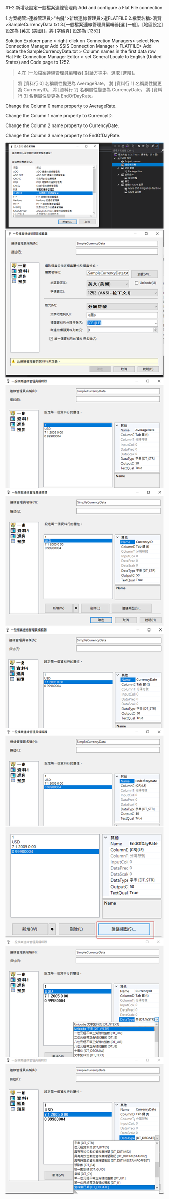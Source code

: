 #1-2.新增及設定一般檔案連線管理員 Add and configure a Flat File connection



1.方案總管>連線管理員>"右鍵">新增連線管理員>選FLATFILE
2.檔案名稱>瀏覽>SampleCurrencyData.txt
3.[一般檔案連線管理員編輯器]選 [一般]，[地區設定] 設定為 [英文 (美國)]，將 [字碼頁] 設定為 [1252]

Solution Explorer pane > right-click on Connection Managers> select New Connection Manager
Add SSIS Connection Manager >  FLATFILE> Add
locate the SampleCurrencyData.txt >  Column names in the first data row 
Flat File Connection Manager Editor > set General
Locale to English (United States) and Code page to 1252.

>4.在 [一般檔案連線管理員編輯器] 對話方塊中，選取 [進階]。

>將 [資料行 0] 名稱屬性變更為 AverageRate。
>將 [資料行 1] 名稱屬性變更為 CurrencyID。
>將 [資料行 2] 名稱屬性變更為 CurrencyDate。
>將 [資料行 3] 名稱屬性變更為 EndOfDayRate。

Change the Column 0 name property to AverageRate.

Change the Column 1 name property to CurrencyID.

Change the Column 2 name property to CurrencyDate.

Change the Column 3 name property to EndOfDayRate.


![](/stepsphoto/MS_SSIS/Lession1/ssism001.png)
![](/stepsphoto/MS_SSIS/Lession1/ssism002.png)
![](/stepsphoto/MS_SSIS/Lession1/datac006.png)
![](/stepsphoto/MS_SSIS/Lession1/datac007.png)
![](/stepsphoto/MS_SSIS/Lession1/datac008.png)
![](/stepsphoto/MS_SSIS/Lession1/datac009.png)
![](/stepsphoto/MS_SSIS/Lession1/datac010.png)
![](/stepsphoto/MS_SSIS/Lession1/datac011.png)
![](/stepsphoto/MS_SSIS/Lession1/datac012.png)
